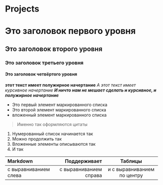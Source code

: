 # Projects
 # Это заголовок первого уровня
 ## Это заголовок второго уровня
 ### Это заголовок третьего уровня
 #### Это заголовок четвёртого уровня
 **этот текст имеет полужирное начертание**
 *А этот текст имеет курсивное начертание*
 ***И ничто нам не мешает сделать и курсивное, и полужирное начертание***
 - Это первый элемент маркированного списка
 - Это второй элемент маркированного списка  
  - вложенный элемент маркированного списка
>Именно так оформляются цитаты
1. Нумерованный список начинается так
2. Можно продолжить так  
  1. Вложенные элементы описываются так  
  2. И так

| Markdown              | Поддерживает           | Таблицы                     |
| :-------------------- | ---------------------: |:---------------------------:|
| с выравниванием слева | с выравниванием справа | и с выравниванием по центру |
